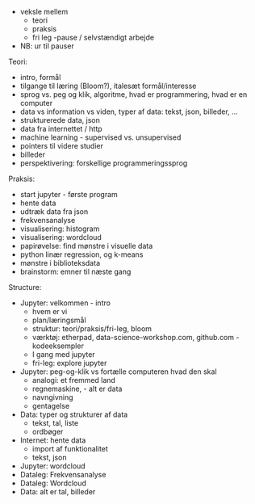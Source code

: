 - veksle mellem 
    - teori
    - praksis
    - fri leg -pause / selvstændigt arbejde
- NB: ur til pauser

Teori:
- intro, formål
- tilgange til læring (Bloom?), italesæt formål/interesse
- sprog vs. peg og klik, algoritme, hvad er programmering, hvad er en computer
- data vs information vs viden, typer af data: tekst, json, billeder, ...
- strukturerede data, json
- data fra internettet / http
- machine learning - supervised vs. unsupervised
- pointers til videre studier
- billeder
- perspektivering: forskellige programmeringssprog

Praksis:
- start jupyter - første program
- hente data
- udtræk data fra json
- frekvensanalyse
- visualisering: histogram
- visualisering: wordcloud
- papirøvelse: find mønstre i visuelle data 
- python linær regression, og k-means
- mønstre i biblioteksdata
- brainstorm: emner til næste gang


Structure:

- Jupyter: velkommen - intro
    - hvem er vi
    - plan/læringsmål
    - struktur: teori/praksis/fri-leg, bloom
    - værktøj: etherpad, data-science-workshop.com, github.com - kodeeksempler
    - I gang med jupyter
    - fri-leg: explore jupyter
- Jupyter: peg-og-klik vs fortælle computeren hvad den skal
    - analogi: et fremmed land
    - regnemaskine, - alt er data
    - navngivning
    - gentagelse
- Data: typer og strukturer af data
    - tekst, tal, liste
    - ordbøger
- Internet: hente data
    - import af funktionalitet
    - tekst, json
- Jupyter: wordcloud
- Dataleg: Frekvensanalyse
- Dataleg: Wordcloud 
- Data: alt er tal, billeder
